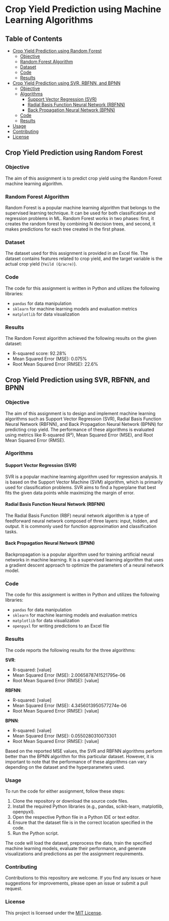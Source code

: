 # Crop Yield Prediction using Machine Learning Algorithms

## Table of Contents

- [Crop Yield Prediction using Random Forest](#assignment-1-crop-yield-prediction-using-random-forest)
  - [Objective](#objective)
  - [Random Forest Algorithm](#random-forest-algorithm)
  - [Dataset](#dataset)
  - [Code](#code)
  - [Results](#results)
- [Crop Yield Prediction using SVR, RBFNN, and BPNN](#assignment-2-crop-yield-prediction-using-svr-rbfnn-and-bpnn)
  - [Objective](#objective-1)
  - [Algorithms](#algorithms)
    - [Support Vector Regression (SVR)](#support-vector-regression-svr)
    - [Radial Basis Function Neural Network (RBFNN)](#radial-basis-function-neural-network-rbfnn)
    - [Back Propagation Neural Network (BPNN)](#back-propagation-neural-network-bpnn)
  - [Code](#code-1)
  - [Results](#results-1)
- [Usage](#usage)
- [Contributing](#contributing)
- [License](#license)

## Crop Yield Prediction using Random Forest

### Objective

The aim of this assignment is to predict crop yield using the Random Forest machine learning algorithm.

### Random Forest Algorithm

Random Forest is a popular machine learning algorithm that belongs to the supervised learning technique. It can be used for both classification and regression problems in ML. Random Forest works in two phases: first, it creates the random forest by combining N decision trees, and second, it makes predictions for each tree created in the first phase.

### Dataset

The dataset used for this assignment is provided in an Excel file. The dataset contains features related to crop yield, and the target variable is the actual crop yield (`Yeild (Q/acre)`).

### Code

The code for this assignment is written in Python and utilizes the following libraries:

- `pandas` for data manipulation
- `sklearn` for machine learning models and evaluation metrics
- `matplotlib` for data visualization

### Results

The Random Forest algorithm achieved the following results on the given dataset:

- R-squared score: 92.28%
- Mean Squared Error (MSE): 0.075%
- Root Mean Squared Error (RMSE): 22.6%

## Crop Yield Prediction using SVR, RBFNN, and BPNN

### Objective

The aim of this assignment is to design and implement machine learning algorithms such as Support Vector Regression (SVR), Radial Basis Function Neural Network (RBFNN), and Back Propagation Neural Network (BPNN) for predicting crop yield. The performance of these algorithms is evaluated using metrics like R-squared (R²), Mean Squared Error (MSE), and Root Mean Squared Error (RMSE).

### Algorithms

#### Support Vector Regression (SVR)

SVR is a popular machine learning algorithm used for regression analysis. It is based on the Support Vector Machine (SVM) algorithm, which is primarily used for classification problems. SVR aims to find a hyperplane that best fits the given data points while maximizing the margin of error.

#### Radial Basis Function Neural Network (RBFNN)

The Radial Basis Function (RBF) neural network algorithm is a type of feedforward neural network composed of three layers: input, hidden, and output. It is commonly used for function approximation and classification tasks.

#### Back Propagation Neural Network (BPNN)

Backpropagation is a popular algorithm used for training artificial neural networks in machine learning. It is a supervised learning algorithm that uses a gradient descent approach to optimize the parameters of a neural network model.

### Code

The code for this assignment is written in Python and utilizes the following libraries:

- `pandas` for data manipulation
- `sklearn` for machine learning models and evaluation metrics
- `matplotlib` for data visualization
- `openpyxl` for writing predictions to an Excel file

### Results

The code reports the following results for the three algorithms:

**SVR**:

- R-squared: [value]
- Mean Squared Error (MSE): 2.0065878741521795e-06
- Root Mean Squared Error (RMSE): [value]

**RBFNN**:

- R-squared: [value]
- Mean Squared Error (MSE): 4.3456013950577274e-06
- Root Mean Squared Error (RMSE): [value]

**BPNN**:

- R-squared: [value]
- Mean Squared Error (MSE): 0.0550280310073301
- Root Mean Squared Error (RMSE): [value]

Based on the reported MSE values, the SVR and RBFNN algorithms perform better than the BPNN algorithm for this particular dataset. However, it is important to note that the performance of these algorithms can vary depending on the dataset and the hyperparameters used.

### Usage

To run the code for either assignment, follow these steps:

1. Clone the repository or download the source code files.
2. Install the required Python libraries (e.g., pandas, scikit-learn, matplotlib, openpyxl).
3. Open the respective Python file  in a Python IDE or text editor.
4. Ensure that the dataset file is in the correct location specified in the code.
5. Run the Python script.

The code will load the dataset, preprocess the data, train the specified machine learning models, evaluate their performance, and generate visualizations and predictions as per the assignment requirements.

### Contributing

Contributions to this repository are welcome. If you find any issues or have suggestions for improvements, please open an issue or submit a pull request.

### License

This project is licensed under the [MIT License](LICENSE).
